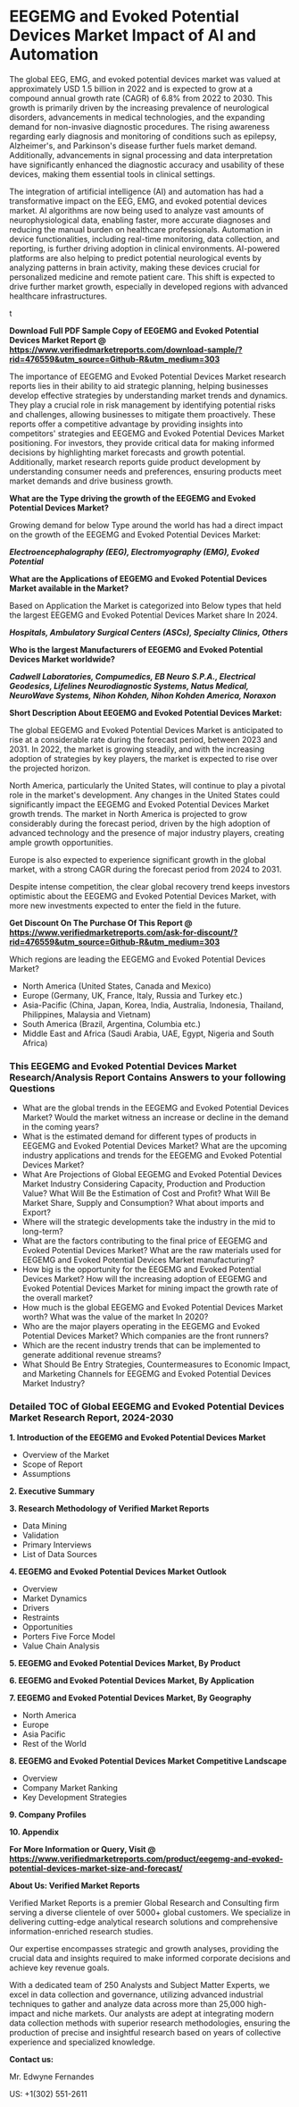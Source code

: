 <meta name="title" content="Global EEGEMG and Evoked Potential Devices Market Impact of AI and Automation"><meta name="description" content="The global EEG, EMG, and evoked potential devices market was valued at approximately USD 1.5 billion in 2022 and is expected to grow at a compound annual growth rate ("><meta name="title" content="EEGEMG and Evoked Potential Devices Market Size, Share, Scope, Trends, Growth, Opportunities, Analysis, Forecast"><h1>EEGEMG and Evoked Potential Devices Market Impact of AI and Automation</h1><p>The global EEG, EMG, and evoked potential devices market was valued at approximately USD 1.5 billion in 2022 and is expected to grow at a compound annual growth rate (CAGR) of 6.8% from 2022 to 2030. This growth is primarily driven by the increasing prevalence of neurological disorders, advancements in medical technologies, and the expanding demand for non-invasive diagnostic procedures. The rising awareness regarding early diagnosis and monitoring of conditions such as epilepsy, Alzheimer's, and Parkinson's disease further fuels market demand. Additionally, advancements in signal processing and data interpretation have significantly enhanced the diagnostic accuracy and usability of these devices, making them essential tools in clinical settings.</p><p>The integration of artificial intelligence (AI) and automation has had a transformative impact on the EEG, EMG, and evoked potential devices market. AI algorithms are now being used to analyze vast amounts of neurophysiological data, enabling faster, more accurate diagnoses and reducing the manual burden on healthcare professionals. Automation in device functionalities, including real-time monitoring, data collection, and reporting, is further driving adoption in clinical environments. AI-powered platforms are also helping to predict potential neurological events by analyzing patterns in brain activity, making these devices crucial for personalized medicine and remote patient care. This shift is expected to drive further market growth, especially in developed regions with advanced healthcare infrastructures.</p>t</p><p id="" class=""><strong>Download Full PDF Sample Copy of EEGEMG and Evoked Potential Devices Market Report @ <a href="https://www.verifiedmarketreports.com/download-sample/?rid=476559&utm_source=Github-R&utm_medium=303" target="_blank">https://www.verifiedmarketreports.com/download-sample/?rid=476559&utm_source=Github-R&utm_medium=303</a></strong></p><p>The importance of&nbsp;EEGEMG and Evoked Potential Devices Market research reports lies in their ability to aid strategic planning, helping businesses develop effective strategies by understanding market trends and dynamics. They play a crucial role in risk management by identifying potential risks and challenges, allowing businesses to mitigate them proactively. These reports offer a competitive advantage by providing insights into competitors' strategies and EEGEMG and Evoked Potential Devices Market positioning. For investors, they provide critical data for making informed decisions by highlighting market forecasts and growth potential. Additionally, market research reports guide product development by understanding consumer needs and preferences, ensuring products meet market demands and drive business growth.</p><p><strong>What are the&nbsp;Type driving the growth of the EEGEMG and Evoked Potential Devices Market?</strong></p><p id="" class="">Growing demand for below Type around the world has had a direct impact on the growth of the EEGEMG and Evoked Potential Devices Market:</p><em><strong>Electroencephalography (EEG), Electromyography (EMG), Evoked Potential</strong></em></p><strong>What are the&nbsp;Applications&nbsp;of EEGEMG and Evoked Potential Devices Market available in the Market?</strong></p><p id="" class="">Based on Application the Market is categorized into Below types that held the largest EEGEMG and Evoked Potential Devices Market share In 2024.</p><em><strong>Hospitals, Ambulatory Surgical Centers (ASCs), Specialty Clinics, Others</strong></em></p><strong>Who is the largest Manufacturers of EEGEMG and Evoked Potential Devices Market worldwide?</strong></p><p><em><strong>Cadwell Laboratories, Compumedics, EB Neuro S.P.A., Electrical Geodesics, Lifelines Neurodiagnostic Systems, Natus Medical, NeuroWave Systems, Nihon Kohden, Nihon Kohden America, Noraxon</strong></em></p><p id="" class=""><strong>Short Description About EEGEMG and Evoked Potential Devices Market:</strong></p><p>The global EEGEMG and Evoked Potential Devices Market is anticipated to rise at a considerable rate during the forecast period, between 2023 and 2031. In 2022, the market is growing steadily, and with the increasing adoption of strategies by key players, the market is expected to rise over the projected horizon.</p><p>North America, particularly the United States, will continue to play a pivotal role in the market's development. Any changes in the United States could significantly impact the EEGEMG and Evoked Potential Devices Market growth trends. The market in North America is projected to grow considerably during the forecast period, driven by the high adoption of advanced technology and the presence of major industry players, creating ample growth opportunities.</p><p>Europe is also expected to experience significant growth in the global market, with a strong CAGR during the forecast period from 2024 to 2031.</p><p>Despite intense competition, the clear global recovery trend keeps investors optimistic about the EEGEMG and Evoked Potential Devices Market, with more new investments expected to enter the field in the future.</p><p id="" class=""><strong>Get Discount On The Purchase Of This Report @ <a href="https://www.verifiedmarketreports.com/ask-for-discount/?rid=476559&utm_source=Github-R&utm_medium=303" target="_blank">https://www.verifiedmarketreports.com/ask-for-discount/?rid=476559&utm_source=Github-R&utm_medium=303</a></strong></p>Which regions are leading the EEGEMG and Evoked Potential Devices Market?</p><ul><li>North America (United States, Canada and Mexico)</li><li>Europe (Germany, UK, France, Italy, Russia and Turkey etc.)</li><li>Asia-Pacific (China, Japan, Korea, India, Australia, Indonesia, Thailand, Philippines, Malaysia and Vietnam)</li><li>South America (Brazil, Argentina, Columbia etc.)</li><li>Middle East and Africa (Saudi Arabia, UAE, Egypt, Nigeria and South Africa)</li></ul><h3 id="" class="">This EEGEMG and Evoked Potential Devices Market Research/Analysis Report Contains Answers to your following Questions</h3><ul><li>What are the global trends in the EEGEMG and Evoked Potential Devices Market? Would the market witness an increase or decline in the demand in the coming years?</li><li>What is the estimated demand for different types of products in EEGEMG and Evoked Potential Devices Market? What are the upcoming industry applications and trends for the EEGEMG and Evoked Potential Devices Market?</li><li>What Are Projections of Global EEGEMG and Evoked Potential Devices Market Industry Considering Capacity, Production and Production Value? What Will Be the Estimation of Cost and Profit? What Will Be Market Share, Supply and Consumption? What about imports and Export?</li><li>Where will the strategic developments take the industry in the mid to long-term?</li><li>What are the factors contributing to the final price of EEGEMG and Evoked Potential Devices Market? What are the raw materials used for EEGEMG and Evoked Potential Devices Market manufacturing?</li><li>How big is the opportunity for the EEGEMG and Evoked Potential Devices Market? How will the increasing adoption of EEGEMG and Evoked Potential Devices Market for mining impact the growth rate of the overall market?</li><li>How much is the global EEGEMG and Evoked Potential Devices Market worth? What was the value of the market In 2020?</li><li>Who are the major players operating in the EEGEMG and Evoked Potential Devices Market? Which companies are the front runners?</li><li>Which are the recent industry trends that can be implemented to generate additional revenue streams?</li><li>What Should Be Entry Strategies, Countermeasures to Economic Impact, and Marketing Channels for EEGEMG and Evoked Potential Devices Market Industry?</li></ul><h3 id="" class="">Detailed TOC of Global EEGEMG and Evoked Potential Devices Market Research Report, 2024-2030</h3><p id="" class=""><strong>1. Introduction of the EEGEMG and Evoked Potential Devices Market</strong></p><ul><li>Overview of the Market</li><li>Scope of Report</li><li>Assumptions</li></ul><p id="" class=""><strong>2. Executive Summary</strong></p><p id="" class=""><strong>3. Research Methodology of Verified Market Reports</strong></p><ul><li>Data Mining</li><li>Validation</li><li>Primary Interviews</li><li>List of Data Sources</li></ul><p id="" class=""><strong>4. EEGEMG and Evoked Potential Devices Market Outlook</strong></p><ul><li>Overview</li><li>Market Dynamics</li><li>Drivers</li><li>Restraints</li><li>Opportunities</li><li>Porters Five Force Model</li><li>Value Chain Analysis</li></ul><p id="" class=""><strong>5. EEGEMG and Evoked Potential Devices Market, By Product</strong></p><p id="" class=""><strong>6. EEGEMG and Evoked Potential Devices Market, By Application</strong></p><p id="" class=""><strong>7. EEGEMG and Evoked Potential Devices Market, By Geography</strong></p><ul><li>North America</li><li>Europe</li><li>Asia Pacific</li><li>Rest of the World</li></ul><p id="" class=""><strong>8. EEGEMG and Evoked Potential Devices Market Competitive Landscape</strong></p><ul><li>Overview</li><li>Company Market Ranking</li><li>Key Development Strategies</li></ul><p id="" class=""><strong>9. Company Profiles</strong></p><p id="" class=""><strong>10. Appendix</strong></p><p id="" class=""><strong>For More Information or Query, Visit @ <a href="https://www.verifiedmarketreports.com/product/eegemg-and-evoked-potential-devices-market-size-and-forecast/" target="_blank">https://www.verifiedmarketreports.com/product/eegemg-and-evoked-potential-devices-market-size-and-forecast/</a></strong></p><p id="" class=""><strong>About Us: Verified Market Reports</strong></p><p id="" class="">Verified Market Reports is a premier Global Research and Consulting firm serving a diverse clientele of over 5000+ global customers. We specialize in delivering cutting-edge analytical research solutions and comprehensive information-enriched research studies.</p><p id="" class="">Our expertise encompasses strategic and growth analyses, providing the crucial data and insights required to make informed corporate decisions and achieve key revenue goals.</p><p id="" class="">With a dedicated team of 250 Analysts and Subject Matter Experts, we excel in data collection and governance, utilizing advanced industrial techniques to gather and analyze data across more than 25,000 high-impact and niche markets. Our analysts are adept at integrating modern data collection methods with superior research methodologies, ensuring the production of precise and insightful research based on years of collective experience and specialized knowledge.</p><p id="" class=""><strong>Contact us:</strong></p><p id="" class="">Mr. Edwyne Fernandes</p><p id="" class="">US: +1(302) 551-2611</p>